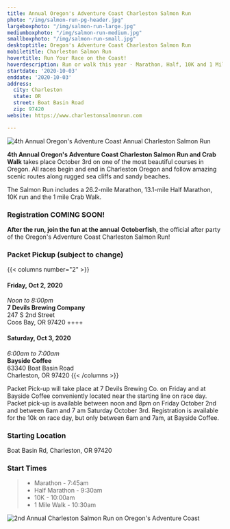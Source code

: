 ```yaml
---
title: Annual Oregon's Adventure Coast Charleston Salmon Run
photo: "/img/salmon-run-pg-header.jpg"
largeboxphoto: "/img/salmon-run-large.jpg"
mediumboxphoto: "/img/salmon-run-medium.jpg"
smallboxphoto: "/img/salmon-run-small.jpg"
desktoptitle: Oregon's Adventure Coast Charleston Salmon Run
mobiletitle: Charleston Salmon Run
hovertitle: Run Your Race on the Coast!
hoverdescription: Run or walk this year - Marathon, Half, 10K and 1 Mile Crab Walk!
startdate: '2020-10-03'
enddate: '2020-10-03'
address:
  city: Charleston
  state: OR
  street: Boat Basin Road
  zip: 97420
website: https://www.charlestonsalmonrun.com

---
```

![4th Annual Oregon's Adventure Coast Annual Charleston Salmon Run](/img/salmon-run-4th-695-x-322.jpg)

**4th Annual Oregon's Adventure Coast Charleston Salmon Run and Crab Walk** takes place October 3rd on one of the most beautiful courses in Oregon.  All races begin and end in Charleston Oregon and follow amazing scenic routes along rugged sea cliffs and sandy beaches.

The Salmon Run includes a 26.2-mile Marathon, 13.1-mile Half Marathon, 10K run and the 1 mile Crab Walk.

<div class="margin-50px-top"></div>

### Registration COMING SOON!

<div class="margin-50px-top"></div>

**After the run, join the fun at the annual** **Octoberfish**, the official after party of the Oregon's Adventure Coast Charleston Salmon Run!

### Packet Pickup (subject to change)

{{< columns number="2" >}}

#### Friday, Oct 2, 2020

_Noon to 8:00pm_  
**7 Devils Brewing Company**  
247 S 2nd Street  
Coos Bay, OR 97420
\++++

#### Saturday, Oct 3, 2020

_6:00am to 7:00am_  
**Bayside Coffee**  
63340 Boat Basin Road  
Charleston, OR 97420
{{< /columns >}}

Packet Pick-up will take place at 7 Devils Brewing Co. on Friday and at Bayside Coffee conveniently located near the starting line on race day. Packet pick-up is available between noon and 8pm on Friday October 2nd and between 6am and 7 am Saturday October 3rd. Registration is available for the 10k on race day, but only between 6am and 7am, at Bayside Coffee.

### Starting Location

Boat Basin Rd, Charleston, OR 97420

### Start Times

> * Marathon - 7:45am
> * Half Marathon - 9:30am
> * 10K - 10:00am
> * 1 Mile Walk - 10:30am

![2nd Annual Charleston Salmon Run on Oregon's Adventure Coast](/img/salmon-run-695x322.jpg)